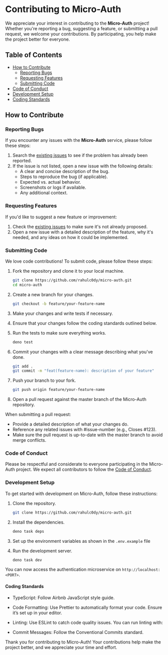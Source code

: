 # Contributing to Micro-Auth

We appreciate your interest in contributing to the **Micro-Auth** project! Whether you're reporting a bug, suggesting a
feature, or submitting a pull request, we welcome your contributions. By participating, you help make the project better
for everyone.

## Table of Contents

- [How to Contribute](#how-to-contribute)
    - [Reporting Bugs](#reporting-bugs)
    - [Requesting Features](#requesting-features)
    - [Submitting Code](#submitting-code)
- [Code of Conduct](#code-of-conduct)
- [Development Setup](#development-setup)
- [Coding Standards](#coding-standards)

## How to Contribute

### Reporting Bugs

If you encounter any issues with the **Micro-Auth** service, please follow these steps:

1. Search the [existing issues](https://github.com/rahulc0dy/micro-auth/issues) to see if the problem has already been
   reported.
2. If the issue is not listed, open a new issue with the following details:
    - A clear and concise description of the bug.
    - Steps to reproduce the bug (if applicable).
    - Expected vs. actual behavior.
    - Screenshots or logs if available.
    - Any additional context.

### Requesting Features

If you'd like to suggest a new feature or improvement:

1. Check the [existing issues](https://github.com/rahulc0dy/micro-auth/issues) to make sure it's not already proposed.
2. Open a new issue with a detailed description of the feature, why it's needed, and any ideas on how it could be
   implemented.

### Submitting Code

We love code contributions! To submit code, please follow these steps:

1. Fork the repository and clone it to your local machine.

   ```bash
   git clone https://github.com/rahulc0dy/micro-auth.git
   cd micro-auth
   ```
2. Create a new branch for your changes.

    ```bash
    git checkout -b feature/your-feature-name
    ```

3. Make your changes and write tests if necessary.

4. Ensure that your changes follow the coding standards outlined below.

5. Run the tests to make sure everything works.

    ```bash
    deno test
    ```
6. Commit your changes with a clear message describing what you've done.

    ```bash
    git add .
    git commit -m "feat(feature-name): description of your feature"
    ```
7. Push your branch to your fork.

    ```bash
    git push origin feature/your-feature-name
    ```
8. Open a pull request against the master branch of the Micro-Auth repository.

When submitting a pull request:

- Provide a detailed description of what your changes do.
- Reference any related issues with #issue-number (e.g., Closes #123).
- Make sure the pull request is up-to-date with the master branch to avoid merge conflicts.

### Code of Conduct

Please be respectful and considerate to everyone participating in the Micro-Auth project. We expect all contributors to
follow the [Code of Conduct](https://github.com/rahulc0dy/micro-auth/blob/master/.github/CODE_OF_CONDUCT.md).

### Development Setup

To get started with development on Micro-Auth, follow these instructions:

1. Clone the repository.

    ```bash
    git clone https://github.com/rahulc0dy/micro-auth.git
    ```

2. Install the dependencies.

    ```bash
    deno task deps
    ```
3. Set up the environment variables as shown in the `.env.example` file

4. Run the development server.

    ```bash
    deno task dev
    ```

You can now access the authentication microservice on `http://localhost:<PORT>`.

#### Coding Standards

- TypeScript: Follow Airbnb JavaScript style guide.

- Code Formatting: Use Prettier to automatically format your code. Ensure it’s set up in your editor.

- Linting: Use ESLint to catch code quality issues. You can run linting with:

- Commit Messages: Follow the Conventional Commits standard.

Thank you for contributing to Micro-Auth! Your contributions help make the project better, and we appreciate your time
and effort.